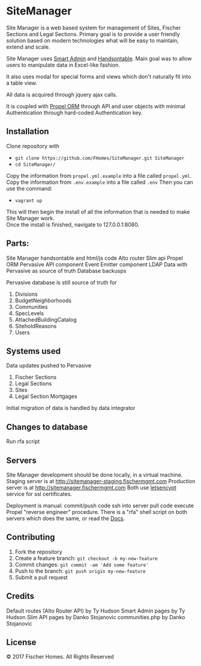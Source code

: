 # SiteManager
Site Manager is a web based system for management of Sites, Fischer Sections and Legal Sections.
Primary goal is to provide a user friendly solution based on modern technologies what will be easy to maintain, extend and scale.  

Site Manager uses [Smart Admin](https://wrapbootstrap.com/theme/smartadmin-responsive-webapp-WB0573SK0) and [Handsontable](https://handsontable.com/). Main goal was to allow users to manipulate data in Excel-like fashion.  

It also uses modal for special forms and views which don't naturally fit into a table view.  

All data is acquired through jquery ajax calls.

It is coupled with [Propel ORM](http://propelorm.org/) through API and user objects with minimal Authentication through hard-coded Authentication key.  

## Installation
Clone repository with 
* ```git clone https://github.com/FHomes/SiteManager.git SiteManager```
* ```cd SiteManager/```

Copy the information from ```propel.yml.example``` into a file called ```propel.yml```.
Copy the information from ```.env.example``` into a file called ```.env```
Then you can use the command:

* ```vagrant up```  

This will then begin the install of all the information that is needed to make Site Manager work.  
Once the install is finished, navigate to 127.0.0.1:8080.

## Parts:
Site Manager handsontable and html/js code
Alto router
Slim api
Propel ORM
Pervasive API component
Event Emitter component
LDAP
Data with Pervasive as source of truth
Database backusps


Pervasive database is still source of truth for
1. Divisions
2. BudgetNeighborhoods
3. Communities
4. SpecLevels
5. AttachedBuildingCatalog
6. SiteholdReasons
7. Users

## Systems used
Data updates pushed to Pervasive
1. Fischer Sections
2. Legal Sections
3. Sites
4. Legal Section Mortgages

Initial migration of data is handled by data integrator

## Changes to database
Run rfa script

## Servers
Site Manager development should be done locally, in a virtual machine.
Staging server is at http://sitemanager-staging.fischermgmt.com
Production server is at http://sitemanager.fischermgmt.com
Both use [letsencypt](https://letsencrypt.org/) service for ssl certificates.

Deployment is manual:
commit/push code
ssh into server
pull code
execute Propel "reverse engineer" procedure. There is a "rfa" shell script on both servers which does the same,
or read the [Docs](http://propelorm.org/documentation/cookbook/working-with-existing-databases.html).


## Contributing
1. Fork the repository
2. Create a feature branch: `git checkout -b my-new-feature`
3. Commit changes: `git commit -am 'Add some feature'`
4. Push to the branch: `git push origin my-new-feature`
5. Submit a pull request
## Credits
Default routes (Alto Router API) by Ty Hudson
Smart Admin pages by Ty Hudson
Slim API pages by Danko Stojanovic
communities.php by Danko Stojanovic


## License
© 2017 Fischer Homes. All Rights Reserved
